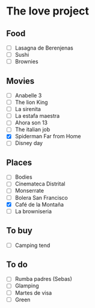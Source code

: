 # The love project

## Food
- [ ] Lasagna de Berenjenas
- [ ] Sushi
- [ ] Brownies

## Movies
- [ ] Anabelle 3
- [ ] The lion King
- [ ] La sirenita
- [ ] La estafa maestra
- [ ] Ahora son 13
- [ ] The italian job
- [x] Spiderman Far from Home
- [ ] Disney day

## Places
- [ ] Bodies
- [ ] Cinemateca Distrital
- [ ] Monserrate
- [ ] Bolera San Francisco
- [x] Café de la Montaña
- [ ] La browniseria 

## To buy
- [ ] Camping tend

## To do
- [ ] Rumba padres (Sebas)
- [ ] Glamping
- [ ] Martes de visa
- [ ] Green
